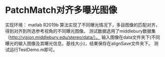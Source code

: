 # PatchMatch对齐多曝光图像
实现环境： matlab R2019b
算法实现了不同曝光情况下，多目图像的匹配对齐，得到对齐到所选参考视角的不同曝光图像。
测试数据选用了middlebury数据集（http://vision.middlebury.edu/stereo/data/）。
输入图像在data文件夹下(不同曝光的输入图像及其曝光信息，基线大小)，结果保存在alignSave文件夹下。
测试运行TestDemo.m即可。
